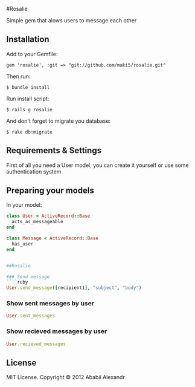 #Rosalie

Simple gem that alows users to message each other

Installation
------------

Add to your Gemfile:

````
gem 'rosalie', :git => "git://github.com/maki5/rosalie.git"
````

Then run:

````
$ bundle install
````

Run install script:

````
$ rails g rosalie
````

And don't forget to migrate you database:

````
$ rake db:migrate
````

## Requirements & Settings

First of all you need a User model, you can create it yourself or use some authentication system

## Preparing your models
In your model:

````ruby
class User < ActiveRecord::Base
  acts_as_messageable
end
````

````ruby
class Message < ActiveRecord::Base
  has_user
end


##Rosalie

### Send message
````ruby
User.send_message([recipient1], "subject", "body")
````

### Show sent messages by user
````ruby
User.sent_messages
````

### Show recieved messages by user
````ruby
User.recieved_messages
````

## License
MIT License. Copyright © 2012 Ababii Alexandr

